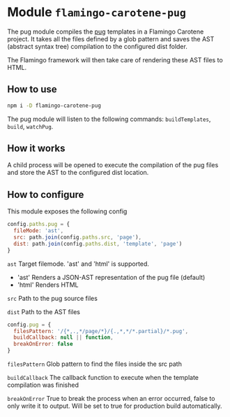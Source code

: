 # Module `flamingo-carotene-pug`

The pug module compiles the [pug](https://github.com/pugjs/pug) templates in a Flamingo Carotene project. It takes all
the files defined by a glob pattern and saves the AST (abstract syntax tree) compilation to the configured dist folder.

The Flamingo framework will then take care of rendering these AST files to HTML.

## How to use

```bash
npm i -D flamingo-carotene-pug
```

The pug module will listen to the following commands: `buildTemplates`, `build`, `watchPug`.

## How it works

A child process will be opened to execute the compilation of the pug files and store the AST to the configured dist
location.

## How to configure

This module exposes the following config
```js
config.paths.pug = {
  fileMode: 'ast',
  src: path.join(config.paths.src, 'page'),
  dist: path.join(config.paths.dist, 'template', 'page')
}
```
`ast` Target filemode. 'ast' and 'html' is supported.
- 'ast' Renders a JSON-AST representation of the pug file (default)
- 'html' Renders HTML 

`src` Path to the pug source files

`dist` Path to the AST files

```js
config.pug = {
  filesPattern: '/{*,.,*/page/*}/{.,*,*/*.partial}/*.pug',
  buildCallback: null || function,
  breakOnError: false
}
```

`filesPattern` Glob pattern to find the files inside the src path

`buildCallback` The callback function to execute when the template compilation was finished

`breakOnError` True to break the process when an error occurred, false to only write it to output. Will be set to true
for production build automatically.
